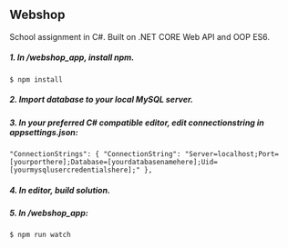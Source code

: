 ## Webshop
School assignment in C#. Built on .NET CORE Web API and OOP ES6.


##### 1. In /webshop_app, install npm.
`
$ npm install
`
##### 2. Import database to your local MySQL server.

##### 3. In your preferred C# compatible editor, edit connectionstring in appsettings.json:
`
"ConnectionStrings": {
    "ConnectionString": "Server=localhost;Port=[yourporthere];Database=[yourdatabasenamehere];Uid=[yourmysqlusercredentialshere];"
  },
`
##### 4. In editor, build solution.

##### 5. In /webshop_app:
`
$ npm run watch
`
